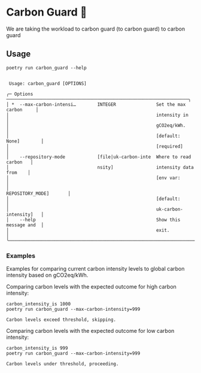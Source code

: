 # Carbon Guard 👮

We are taking the workload to carbon guard (to carbon guard)  to carbon guard


## Usage

```shell,script(name="usage", expected_exit_code=0)
poetry run carbon_guard --help
```

``` ,verify(script_name="usage", stream=stdout)
                                                                                
 Usage: carbon_guard [OPTIONS]                                                  
                                                                                
╭─ Options ────────────────────────────────────────────────────────────────────╮
│ *  --max-carbon-intensi…        INTEGER               Set the max carbon     │
│                                                       intensity in           │
│                                                       gCO2eq/kWh.            │
│                                                       [default: None]        │
│                                                       [required]             │
│    --repository-mode            [file|uk-carbon-inte  Where to read carbon   │
│                                 nsity]                intensity data from    │
│                                                       [env var:              │
│                                                       REPOSITORY_MODE]       │
│                                                       [default:              │
│                                                       uk-carbon-intensity]   │
│    --help                                             Show this message and  │
│                                                       exit.                  │
╰──────────────────────────────────────────────────────────────────────────────╯

```
### Examples
Examples for comparing current carbon intensity levels to global carbon intensity
based on gCO2eq/kWh.

Comparing carbon levels with the expected outcome for high carbon intensity:
```shell,script(name="carbon_check",  expected_exit_code=1)
carbon_intensity_is 1000
poetry run carbon_guard --max-carbon-intensity=999
```

``` ,verify(script_name="carbon_check", stream=stdout)
Carbon levels exceed threshold, skipping.
```

Comparing carbon levels with the expected outcome for low carbon intensity:
```shell,script(name="carbon_check",  expected_exit_code=0)
carbon_intensity_is 999
poetry run carbon_guard --max-carbon-intensity=999
```

``` ,verify(script_name="carbon_check", stream=stdout)
Carbon levels under threshold, proceeding.
```
